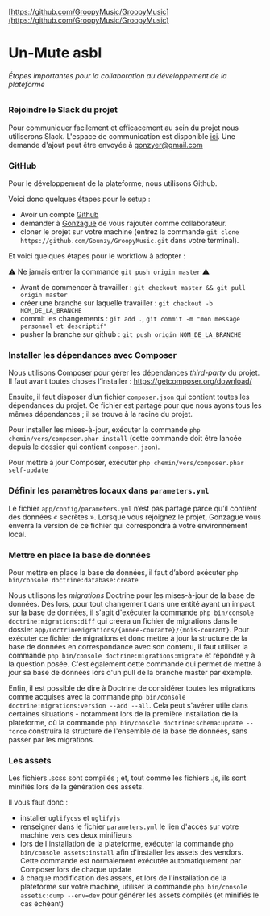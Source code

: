 [https://github.com/GroopyMusic/GroopyMusic](https://github.com/GroopyMusic/GroopyMusic)

# Un-Mute asbl

###### *Étapes importantes pour la collaboration au développement de la plateforme*

### Rejoindre le Slack du projet

Pour communiquer facilement et efficacement au sein du projet nous utiliserons Slack. L'espace de communication est disponible [ici](https://un-mute.slack.com/). Une demande d'ajout peut être envoyée à gonzyer@gmail.com

### GitHub

Pour le développement de la plateforme, nous utilisons Github.

Voici donc quelques étapes pour le setup :

  - Avoir un compte [Github](https://github.com/join)
  - demander à [Gonzague](https://github.com/Gounzy) de vous rajouter comme collaborateur.
  - cloner le projet sur votre machine (entrez la commande `git clone https://github.com/Gounzy/GroopyMusic.git` dans votre terminal).

Et voici quelques étapes pour le workflow à adopter :

 ⚠️ Ne jamais entrer la commande `git push origin master` ⚠️

  - Avant de commencer à travailler : `git checkout master && git pull origin master`
  - créer une branche sur laquelle travailler : `git checkout -b NOM_DE_LA_BRANCHE`
  - commit les changements : `git add .`, `git commit -m "mon message personnel et descriptif"`
  - pusher la branche sur github : `git push origin NOM_DE_LA_BRANCHE`


### Installer les dépendances avec Composer

Nous utilisons Composer pour gérer les dépendances *third-party* du projet. Il faut avant toutes choses l’installer : <https://getcomposer.org/download/>

Ensuite, il faut disposer d’un fichier `composer.json` qui contient toutes les dépendances du projet. Ce fichier est partagé pour que nous ayons tous les mêmes dépendances ; il se trouve à la racine du projet.

Pour installer les mises-à-jour, exécuter la commande
`php chemin/vers/composer.phar install`
(cette commande doit être lancée depuis le dossier qui contient `composer.json`).

Pour mettre à jour Composer, exécuter
`php chemin/vers/composer.phar self-update`

### Définir les paramètres locaux dans `parameters.yml`

Le fichier `app/config/parameters.yml` n’est pas partagé parce qu’il contient des données « secrètes ».
Lorsque vous rejoignez le projet, Gonzague vous enverra la version de ce fichier qui correspondra à votre environnement local.

### Mettre en place la base de données

Pour mettre en place la base de données, il faut d’abord exécuter
`php bin/console doctrine:database:create`

Nous utilisons les *migrations* Doctrine pour les mises-à-jour de la base de données.
Dès lors, pour tout changement dans une entité ayant un impact sur la base de données, il s'agit d'exécuter la commande 
`php bin/console doctrine:migrations:diff`
qui créera un fichier de migrations dans le dossier `app/DoctrineMigrations/{annee-courante}/{mois-courant}`. 
Pour exécuter ce fichier de migrations et donc mettre à jour la structure de la base de données en correspondance avec son contenu, il faut utiliser la commande
`php bin/console doctrine:migrations:migrate` et répondre `y` à la question posée. C'est également cette commande qui permet de mettre à jour sa base de données lors d'un pull de la branche master par exemple.

Enfin, il est possible de dire à Doctrine de considérer toutes les migrations comme acquises avec la commande `php bin/console doctrine:migrations:version --add --all`. Cela peut s'avérer utile dans certaines situations - notamment lors de la première installation de la plateforme, où la commande `php bin/console doctrine:schema:update --force` construira la structure de l'ensemble de la base de données, sans passer par les migrations. 

### Les assets

Les fichiers .scss sont compilés ; et, tout comme les fichiers .js, ils sont minifiés lors de la génération des assets.

Il vous faut donc : 
- installer `uglifycss` et `uglifyjs`
- renseigner dans le fichier `parameters.yml` le lien d'accès sur votre machine vers ces deux minifieurs
- lors de l'installation de la plateforme, exécuter la commande `php bin/console assets:install` afin d'installer les assets des vendors. Cette commande est normalement exécutée automatiquement par Composer lors de chaque update
- à chaque modification des assets, et lors de l'installation de la plateforme sur votre machine, utiliser la commande `php bin/console assetic:dump --env=dev` pour générer les assets compilés (et minifiés le cas échéant)
